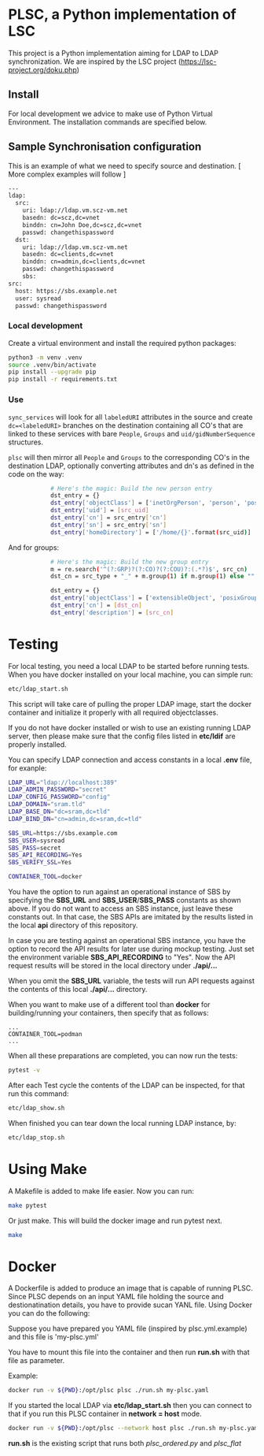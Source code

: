 # PLSC, a Python implementation of LSC

This project is a Python implementation aiming for LDAP to LDAP synchronization. We are inspired by the LSC project (https://lsc-project.org/doku.php)

## Install

For local development we advice to make use of Python Virtual Environment. The installation commands are specified below.

## Sample Synchronisation configuration

This is an example of what we need to specify source and destination.
[ More complex examples will follow ]

```bash
---
ldap:
  src:
    uri: ldap://ldap.vm.scz-vm.net
    basedn: dc=scz,dc=vnet
    binddn: cn=John Doe,dc=scz,dc=vnet
    passwd: changethispassword
  dst:
    uri: ldap://ldap.vm.scz-vm.net
    basedn: dc=clients,dc=vnet
    binddn: cn=admin,dc=clients,dc=vnet
    passwd: changethispassword
    sbs:
src:
  host: https://sbs.example.net
  user: sysread
  passwd: changethispassword
```

### Local development

Create a virtual environment and install the required python packages:

```bash
python3 -m venv .venv
source .venv/bin/activate
pip install --upgrade pip
pip install -r requirements.txt
```

### Use

`sync_services` will look for all `labeledURI` attributes in the source and create `dc=<labeledURI>` branches on the destination containing all CO's that are linked to these services with bare `People`, `Groups` and `uid/gidNumberSequence` structures.

`plsc` will then mirror all `People` and `Groups` to the corresponding CO's in the destination LDAP, optionally converting attributes and dn's as defined in the code on the way:

```bash
            # Here's the magic: Build the new person entry
            dst_entry = {}
            dst_entry['objectClass'] = ['inetOrgPerson', 'person', 'posixAccount']
            dst_entry['uid'] = [src_uid]
            dst_entry['cn'] = src_entry['cn']
            dst_entry['sn'] = src_entry['sn']
            dst_entry['homeDirectory'] = ['/home/{}'.format(src_uid)]
```

And for groups:

```bash
            # Here's the magic: Build the new group entry
            m = re.search('^(?:GRP)?(?:CO)?(?:COU)?:(.*?)$', src_cn)
            dst_cn = src_type + "_" + m.group(1) if m.group(1) else ""

            dst_entry = {}
            dst_entry['objectClass'] = ['extensibleObject', 'posixGroup', 'sczGroup']
            dst_entry['cn'] = [dst_cn]
            dst_entry['description'] = [src_cn]
```

# Testing

For local testing, you need a local LDAP to be started before running tests.
When you have docker installed on your local machine, you can simple run:

```bash
etc/ldap_start.sh
```

This script will take care of pulling the proper LDAP image, start the docker container and initialize it properly with all required objectclasses.

If you do not have docker installed or wish to use an existing running LDAP server, then please make sure that the config files listed in **etc/ldif** are properly installed.

You can specify LDAP connection and access constants in a local **.env** file, for exanple:

```bash
LDAP_URL="ldap://localhost:389"
LDAP_ADMIN_PASSWORD="secret"
LDAP_CONFIG_PASSWORD="config"
LDAP_DOMAIN="sram.tld"
LDAP_BASE_DN="dc=sram,dc=tld"
LDAP_BIND_DN="cn=admin,dc=sram,dc=tld"

SBS_URL=https://sbs.example.com
SBS_USER=sysread
SBS_PASS=secret
SBS_API_RECORDING=Yes
SBS_VERIFY_SSL=Yes

CONTAINER_TOOL=docker
```

You have the option to run against an operational instance of SBS by specifying the **SBS_URL** and **SBS_USER**/**SBS_PASS** constants as shown above. If you do not want to access an SBS instance, just leave these constants out.
In that case, the SBS APIs are imitated by the results listed in the local **api** directory of this repository.

In case you are testing against an operational SBS instance, you have the option to record the API results for later use during mockup testing. Just set the environment variable **SBS_API_RECORDING** to "Yes". Now the API request results will be stored in the local directory under **./api/...**

When you omit the **SBS_URL** variable, the tests will run API requests against the contents of this local **./api/...** directory.

When you want to make use of a different tool than **docker** for building/running your containers, then specify that as follows:

```
...
CONTAINER_TOOL=podman
...
```

When all these preparations are completed, you can now run the tests:

```bash
pytest -v
```

After each Test cycle the contents of the LDAP can be inspected, for that run this command:

```bash
etc/ldap_show.sh
```

When finished you can tear down the local running LDAP instance, by:

```bash
etc/ldap_stop.sh

```

# Using Make

A Makefile is added to make life easier. Now you can run:

```bash
make pytest
```

Or just make. This will build the docker image and run pytest next.

```bash
make
```

# Docker

A Dockerfile is added to produce an image that is capable of running PLSC. Since PLSC depends on an input YAML file holding the source and destionatination details, you have to provide sucan YANL file.
Using Docker you can do the following:

Suppose you have prepared you YAML file (inspired by plsc.yml.example) and this file is 'my-plsc.yml'

You have to mount this file into the container and then run **run.sh** with that file as parameter.

Example:

```bash
docker run -v ${PWD}:/opt/plsc plsc ./run.sh my-plsc.yaml
```

If you started the local LDAP via **etc/ldap_start.sh** then you can connect to that if you run this PLSC container in **network = host** mode.

```bash
docker run -v ${PWD}:/opt/plsc --network host plsc ./run.sh my-plsc.yaml
```

**run.sh** is the existing script that runs both _plsc_ordered.py_ and _plsc_flat_
